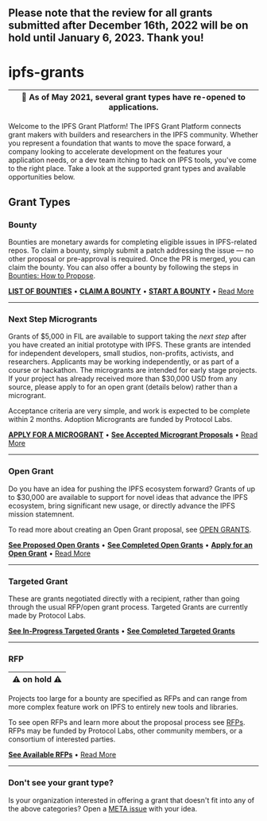 ## Please note that the review for all grants submitted after December 16th, 2022 will be on hold until January 6, 2023. Thank you!

# ipfs-grants

| 📣 As of May 2021, several grant types have re-opened to applications. |
|---|

Welcome to the IPFS Grant Platform! The IPFS Grant Platform connects grant makers with builders and researchers in the IPFS community. Whether you represent a foundation that wants to move the space forward, a company looking to accelerate development on the features your application needs, or a dev team itching to hack on IPFS tools, you've come to the right place. Take a look at the supported grant types and available opportunities below.

## Grant Types

### Bounty
Bounties are monetary awards for completing eligible issues in IPFS-related repos. To claim a bounty, simply submit a patch addressing the issue &mdash; no other proposal or pre-approval is required. Once the PR is merged, you can claim the bounty. You can also offer a bounty by following the steps in [Bounties: How to Propose](BOUNTIES.md#how-to-propose).

[**LIST OF BOUNTIES**](../../projects/1) • [**CLAIM A BOUNTY**](BOUNTIES.md#how-to-collect) • [**START A BOUNTY**](BOUNTIES.md#how-to-propose) • [Read More](BOUNTIES.md)

---

### Next Step Microgrants
Grants of $5,000 in FIL are available to support taking the _next step_ after you have created an initial prototype with IPFS. These grants are intended for independent developers, small studios, non-profits, activists, and researchers. Applicants may be working independently, or as part of a course or hackathon. The microgrants are intended for early stage projects.  If your project has already received more than $30,000 USD from any source, please apply to for an open grant (details below) rather than a microgrant.

Acceptance criteria are very simple, and work is expected to be complete within 2 months. Adoption Microgrants are funded by Protocol Labs.

[**APPLY FOR A MICROGRANT**](MICROGRANTS.md#Apply) • [**See Accepted Microgrant Proposals**](https://github.com/ipfs/devgrants/blob/master/microgrants/accepted-microgrant-applications.md) • [Read More](MICROGRANTS.md)

---

### Open Grant
Do you have an idea for pushing the IPFS ecosystem forward? Grants of up to $30,000 are available to support for novel ideas that advance the IPFS ecosystem, bring significant new usage, or directly advance the IPFS mission statemnent.

To read more about creating an Open Grant proposal, see [OPEN GRANTS](open-grants).

[**See Proposed Open Grants**](../../issues?utf8=%E2%9C%93&q=is%3Aissue+label%3Atype%3Aopen-grant+) • [**See Completed Open Grants**](open-grants/completed) • [**Apply for an Open Grant**](open-grants/README.md) • [Read More](open-grants/README.md)

---

### Targeted Grant
These are grants negotiated directly with a recipient, rather than going through the usual RFP/open grant process. Targeted Grants are currently made by Protocol Labs.

[**See In-Progress Targeted Grants**](../../issues?utf8=%E2%9C%93&q=is%3Aissue+label%3Atype%3Atargeted-grant) • [**See Completed Targeted Grants**](targeted-grants/completed)

---

### RFP

|⚠️ on hold ⚠️|
|---|

Projects too large for a bounty are specified as RFPs and can range from more complex feature work on IPFS to entirely new tools and libraries. 

To see open RFPs and learn more about the proposal process see [RFPs](rfps). RFPs may be funded by Protocol Labs, other community members, or a consortium of interested parties.

[**See Available RFPs**](rfps) • [Read More](rfps)

---

### Don't see your grant type?
Is your organization interested in offering a grant that doesn't fit into any of the above categories? Open a [META issue](https://github.com/protocol/ipfs-grants/issues/new?assignees=parkan&labels=&template=-meta--grant-platform-improvement.md&title) with your idea.
